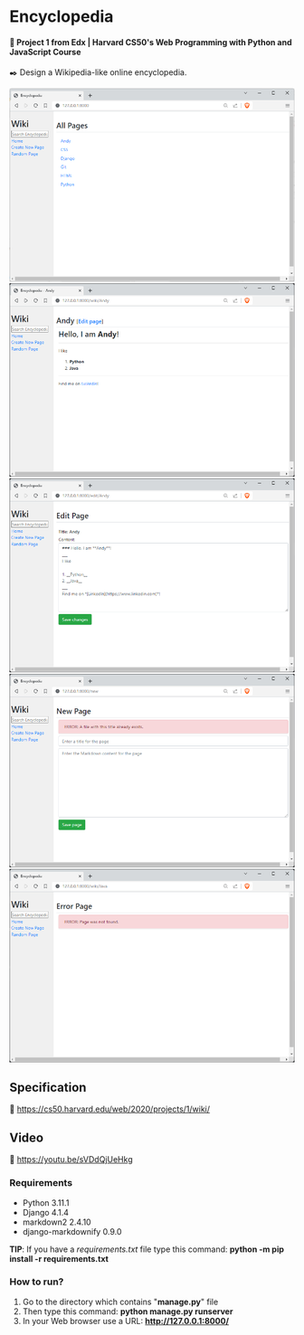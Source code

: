 # Encyclopedia
#### 📘 Project 1 from Edx | Harvard CS50's Web Programming with Python and JavaScript Course
✒️ Design a Wikipedia-like online encyclopedia.

![wiki1.java](wiki1.png "ENCYCLOPEDIA - All Pages")
![wiki2.java](wiki2.png "ENCYCLOPEDIA - Andy Page")
![wiki3.java](wiki3.png "ENCYCLOPEDIA - Edit Page")
![wiki4.java](wiki4.png "ENCYCLOPEDIA - New Page")
![wiki5.java](wiki5.png "ENCYCLOPEDIA - New Page - error")

## Specification 
🚀 https://cs50.harvard.edu/web/2020/projects/1/wiki/

## Video
🚀 https://youtu.be/sVDdQjUeHkg


### Requirements

* Python 3.11.1
* Django 4.1.4
* markdown2 2.4.10
* django-markdownify 0.9.0

__TIP__: If you have a _requirements.txt_ file type this command: __python -m pip install -r requirements.txt__

### How to run? 
1. Go to the directory which contains "__manage.py__" file
2. Then type this command: __python manage.py runserver__
3. In your Web browser use a URL: __http://127.0.0.1:8000/__
